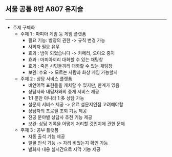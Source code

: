 ## 서울 공통 8반 A807 유지슬

---

- 주제 구체화
  - 주제 1 : 마피아 게임 등 게임 플랫폼
    - 필요 기능: 방장의 권한 -> 규칙 변경 가능
    - 사회자  필요 유무
    - 효과 : 밤이 되었습니다 -> 카메라, 오디오 중지
    - 효과 : 마피아끼리 대화할 수 있는 채팅창
    - 효과 : 죽은 시민들끼리 대화할 수 있는 채팅창
    - 보완: 수요 -> 모르는 사람과 화상 게임 가능할지 
  - 주제 2 : 상담 서비스 플랫폼
    - 비언어적 표현들을 캐치할 수 있지만, 한계가 있음
    - 상담사와 내담자와의 중개 서비스 제공
    - 1:1 뿐만 아니라 1:多 상담 가능
    - 설문지 서비스 제공 -> 유료 설문지인점 고려해야함
    - 상담자의 프로필 조회 기능 제공
    - 전공 분야별 상담사 추천 기능 제공
    - 보완: 상담 기록을 어떻게 처리할 것인지에 관한 문제
  - 주제 3 : 공부 플랫폼
    - 자동 출석 기능 제공
    - 얼굴 인식 기능 -> 자리 비웠는지 확인 가능
    - 발화자 내용 실시간으로 자막 기능 제공